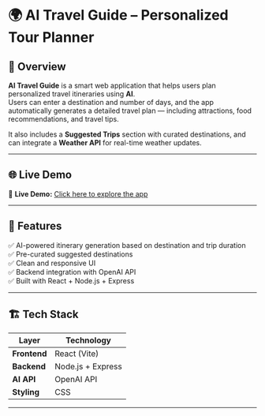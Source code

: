 # 🌍 AI Travel Guide – Personalized Tour Planner

## 🧠 Overview
**AI Travel Guide** is a smart web application that helps users plan personalized travel itineraries using **AI**.  
Users can enter a destination and number of days, and the app automatically generates a detailed travel plan — including attractions, food recommendations, and travel tips.  

It also includes a **Suggested Trips** section with curated destinations, and can integrate a **Weather API** for real-time weather updates.

---


## 🌐 Live Demo
🔴 **Live Demo:** [Click here to explore the app](https://ai-travel-guide-personalized-tour-p.vercel.app/)  


---

## 🚀 Features
✅ AI-powered itinerary generation based on destination and trip duration  
✅ Pre-curated suggested destinations  
✅ Clean and responsive UI  
✅ Backend integration with OpenAI API  
✅ Built with React + Node.js + Express  

---

## 🏗️ Tech Stack

| Layer | Technology |
|--------|-------------|
| **Frontend** | React (Vite) |
| **Backend** | Node.js + Express |
| **AI API** | OpenAI API |
| **Styling** | CSS |

---
